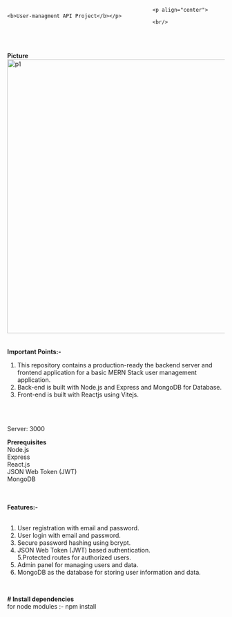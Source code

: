                                                    <p align="center"><b>User-managment API Project</b></p>
                                                   <br/>
 <br/>
 <br/>

 <b>Picture</b>
<img width="632" alt="p1" src="https://github.com/jatinjangid452/jatin_project/assets/112458590/ef2a58a6-a388-417e-aef6-8cdc4b97920a">
<br/>
<br/>
<br/>
 <b>Important Points:-</b>
1. This repository contains a production-ready the backend server and frontend application for a basic MERN Stack user management application. <br/>
2. Back-end is built with Node.js and Express and MongoDB for Database. <br/>
3. Front-end is built with Reactjs using Vitejs. <br/>
 <br/>
 <br/>
 
Server: 3000 <br/>

<b>Prerequisites</b> <br/>
Node.js <br/>
Express <br/>
React.js <br/>
JSON Web Token (JWT) <br/>
MongoDB <br/>
 <br/>
 <br/>
 
<b>Features:-</b> <br>
</br>
1. User registration with email and password. <br/>
2. User login with email and password. <br/>
3. Secure password hashing using bcrypt. <br/>
4. JSON Web Token (JWT) based authentication. <br/>
5.Protected routes for authorized users. <br/>
6. Admin panel for managing users and data. <br/>
7. MongoDB as the database for storing user information and data. <br/>
 <br/>
 
<b># Install dependencies</b> <br/>
for node modules :- npm install <br/>
 
 
